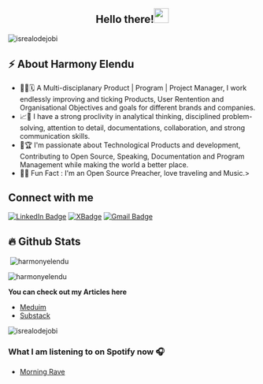 <h2 align="center">Hello there!<img src = "https://raw.githubusercontent.com/MartinHeinz/MartinHeinz/master/wave.gif" width = 30px></h2>


<!-- Profile Views -->

<p align="left">
  <img src="https://komarev.com/ghpvc/?username=harmonyelendu&label=Profile%20views&color=0e75b6&style=flat" alt="isrealodejobi" />
</p>

<!-- Profile Views: END -->

<!-- About me section -->

<h2>⚡️ About Harmony Elendu</h2>

<ul>
  
  <li>👨‍💻🗓 A Multi-disciplanary Product | Program | Project Manager, I work endlessly improving and ticking Products, User Rentention and Organisational Objectives and goals for different brands and companies.</li>
  
  <li>📈🚀 I have a strong proclivity in analytical thinking, disciplined problem-solving, attention to detail, documentations, collaboration, and strong communication skills.</a>
  
  <li>🥂🏆 I'm passionate about Technological Products and development, Contributing to Open Source, Speaking, Documentation and Program Management while making the world a better place.</li>
  
  <li>🎉🌱 Fun Fact : I'm an Open Source Preacher, love traveling and Music.>
</ul>

<!-- About me section: END -->

<!-- Conecct section -->

<h2>Connect with me</h3>
    <p>
        <a href="https://www.linkedin.com/in/harmonyelendu/"><img src="https://img.shields.io/badge/-Harmony%20Elendu%20-blue?style=plastic&amp;labelColor=blue&amp;logo=LinkedIn&amp;link=www.linkedin.com/in/harmonyelendu" alt="LinkedIn Badge"></a> 
       <a href="https://twitter.com/ogaharmony"><img src="https://img.shields.io/badge/-Harmony Elendu-informational?style=plastic&amp;labelColor=informational&amp;logo=X&amp;link=https://twitter.com/Dev_180Memes" alt="XBadge"></a>
        <a href="mailto:elenduharmony@gmail.com"><img src="https://img.shields.io/badge/-Harmony%20Elendu-fff?style=plastic&amp;labelColor=fff&amp;logo=Gmail&amp;link=mailto:elenduharmony@gmail.com" alt="Gmail Badge"></a>
   </p>
   
 <!-- Conecct section: END -->


<!-- Github Stats -->


## :fire: Github Stats


<p>&nbsp;<img align="center" src="https://github-readme-stats.vercel.app/api?username=harmonyelendu&show_icons=true&locale=en&theme=tokyonight" alt="harmonyelendu" /></p>

<p><img align="center" src="https://github-readme-streak-stats.herokuapp.com/?user=harmonyelendu&&theme=tokyonight" alt="harmonyelendu" /></p>


<!-- Github Stats: END -->


**You can check out my Articles here**
- [Meduim](https://harmonyelendu.medium.com/)
- [Substack](https://substack.com/@harmonyelendu)

<p align="left">
  <img src="https://komarev.com/ghpvc/?username=harmonyelendu&label=Profile%20views&color=0e75b6&style=flat" alt="isrealodejobi" />
</p>

### What I am listening to on Spotify now 🎧

- [Morning Rave](https://open.spotify.com/playlist/5sMyzZSVJat6bZDd2HSlBa?si=Asab4MXNQ1qoJVNMYXMqUQ)

